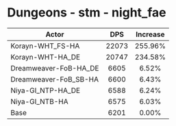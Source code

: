 # Dungeons - stm - night_fae
| Actor | DPS | Increase |
|---|:---:|:---:|
|Korayn-WHT_FS-HA|22073|255.96%|
|Korayn-WHT-HA_DE|20747|234.58%|
|Dreamweaver-FoB-HA_DE|6605|6.52%|
|Dreamweaver-FoB_SB-HA|6600|6.43%|
|Niya-GI_NTP-HA_DE|6588|6.24%|
|Niya-GI_NTB-HA|6575|6.03%|
|Base|6201|0.00%|
